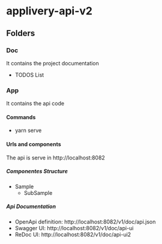 # applivery-api-v2

## Folders

### Doc

It contains the project documentation

- TODOS List

### App

It contains the api code

#### Commands

- yarn serve

#### Urls and components

The api is serve in http://localhost:8082

##### Componentes Structure

- Sample
  - SubSample

##### Api Documentation

- OpenApi definition: http://localhost:8082/v1/doc/api.json
- Swagger UI: http://localhost:8082/v1/doc/api-ui
- ReDoc UI: http://localhost:8082/v1/doc/api-ui2
